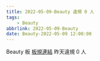 ```yaml
---
title: 2022-05-09-Beauty 違規 0 人
tags:
    - Beauty
abbrlink: 2022-05-09-Beauty
date: Beauty-2022-05-09 12:00:00
---
```

Beauty 板 [板規連結](https://www.ptt.cc/bbs/Beauty/M.1630069980.A.84B.html)
昨天違規 0 人
